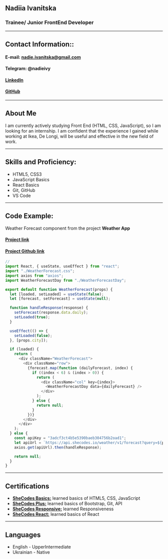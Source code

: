 ## Nadiia Ivanitska

### Trainee/ Junior FrontEnd Developer

---

## Contact Information::

#### **E-mail:** nadie.ivanitska@gmail.com

#### **Telegram:** @nadieivy

#### [**LinkedIn**](https://www.linkedin.com/in/nadieivanitska/)

#### [**GitHub**](https://github.com/NadieIvi)

---

## About Me

I am currently actively studying Front End (HTML, CSS, JavaScript), so I am looking for an internship. I am confident that the experience I gained while working at Ikea, De Longi, will be useful and effective in the new field of work.

---

## Skills and Proficiency:

- HTML5, CSS3
- JavaScript Basics
- React Basics
- Git, GitHub
- VS Code

---

## Code Example:

Weather Forecast component from the project **Weather App**

#### [Project link](https://roaring-biscochitos-e8e105.netlify.app/)

#### [Project Github link](https://github.com/NadieIvi/react-weather-final)

```javascript
//
import React, { useState, useEffect } from "react";
import "./WeatherForecast.css";
import axios from "axios";
import WeatherForecastDay from "./WeatherForecastDay";

export default function WeatherForecast(props) {
  let [loaded, setLoaded] = useState(false);
  let [forecast, setForecast] = useState(null);

  function handleResponse(response) {
    setForecast(response.data.daily);
    setLoaded(true);
  }

  useEffect(() => {
    setLoaded(false);
  }, [props.city]);

  if (loaded) {
    return (
      <div className="WeatherForecast">
        <div className="row">
          {forecast.map(function (dailyForecast, index) {
            if ((index < 6) & (index > 0)) {
              return (
                <div className="col" key={index}>
                  <WeatherForecastDay data={dailyForecast} />
                </div>
              );
            } else {
              return null;
            }
          })}
        </div>
      </div>
    );
  } else {
    const apiKey = "3adcf3ct4b5e5390baeb304756b2oad1";
    let apiUrl = `https://api.shecodes.io/weather/v1/forecast?query=${props.city}&key=${apiKey}&units=metric`;
    axios.get(apiUrl).then(handleResponse);

    return null;
  }
}
```

---

## Certifications

- [**SheCodes Basics:**](https://www.shecodes.io/certificates/f2663c34db56b20f21e0ab5a706d847e) learned basics of HTML5, CSS, JavaScript
- [**SheCodes Plus:**](https://www.shecodes.io/certificates/e9535ae74dda4b36971b84d6068e3cf7) learned basics of Bootstrap, Git, API
- [**SheCodes Responsive:**](https://www.shecodes.io/certificates/ad9ed577de4108483c7c1bc4dcb38a97) learned Responsiveness
- [**SheCodes React:**](https://www.shecodes.io/certificates/d1e6f381381c6667c0f7afbefbb3342d) learned basics of React

---

## Languages

- English - UpperIntermediate
- Ukrainian - Native
